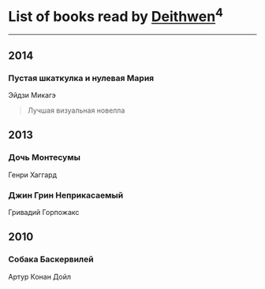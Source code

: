 # List of books read by [Deithwen](http://vk.com/id371574201)<sup>4</sup>
---

## 2014

### Пустая шкаткулка и нулевая Мария
Эйдзи Микагэ
> Лучшая визуальная новелла



## 2013

### Дочь Монтесумы
Генри Хаггард


### Джин Грин Неприкасаемый
Гривадий Горпожакс



## 2010

### Собака Баскервилей
Артур Конан Дойл



